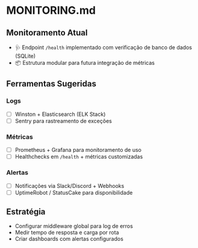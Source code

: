 # MONITORING.md

## Monitoramento Atual

- 🩺 Endpoint `/health` implementado com verificação de banco de dados (SQLite)
- 📦 Estrutura modular para futura integração de métricas

## Ferramentas Sugeridas

### Logs
- [ ] Winston + Elasticsearch (ELK Stack)
- [ ] Sentry para rastreamento de exceções

### Métricas
- [ ] Prometheus + Grafana para monitoramento de uso
- [ ] Healthchecks em `/health` + métricas customizadas

### Alertas
- [ ] Notificações via Slack/Discord + Webhooks
- [ ] UptimeRobot / StatusCake para disponibilidade

## Estratégia
- Configurar middleware global para log de erros
- Medir tempo de resposta e carga por rota
- Criar dashboards com alertas configurados